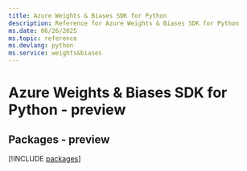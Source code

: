```yaml
---
title: Azure Weights & Biases SDK for Python
description: Reference for Azure Weights & Biases SDK for Python
ms.date: 06/26/2025
ms.topic: reference
ms.devlang: python
ms.service: weights&biases
---
```

# Azure Weights & Biases SDK for Python - preview
## Packages - preview
[!INCLUDE [packages](weights-&-biases-index.md)]